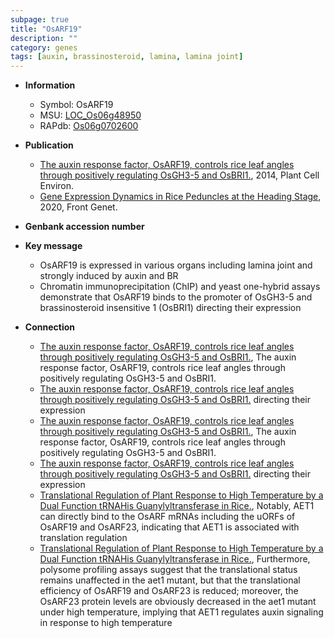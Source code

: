 ```yaml
---
subpage: true
title: "OsARF19"
description: ""
category: genes
tags: [auxin, brassinosteroid, lamina, lamina joint]
---
```


* **Information**  
    + Symbol: OsARF19  
    + MSU: [LOC_Os06g48950](http://rice.plantbiology.msu.edu/cgi-bin/ORF_infopage.cgi?orf=LOC_Os06g48950)  
    + RAPdb: [Os06g0702600](http://rapdb.dna.affrc.go.jp/viewer/gbrowse_details/irgsp1?name=Os06g0702600)  

* **Publication**  
    + [The auxin response factor, OsARF19, controls rice leaf angles through positively regulating OsGH3-5 and OsBRI1.](http://www.ncbi.nlm.nih.gov/pubmed?term=The+auxin+response+factor,+OsARF19,+controls+rice+leaf+angles+through+positively+regulating+OsGH3-5+and+OsBRI1.%5BTitle%5D), 2014, Plant Cell Environ.
    + [Gene Expression Dynamics in Rice Peduncles at the Heading Stage](http://www.ncbi.nlm.nih.gov/pubmed?term=Gene+Expression+Dynamics+in+Rice+Peduncles+at+the+Heading+Stage%5BTitle%5D), 2020, Front Genet.

* **Genbank accession number**  

* **Key message**  
    + OsARF19 is expressed in various organs including lamina joint and strongly induced by auxin and BR
    + Chromatin immunoprecipitation (ChIP) and yeast one-hybrid assays demonstrate that OsARF19 binds to the promoter of OsGH3-5 and brassinosteroid insensitive 1 (OsBRI1) directing their expression

* **Connection**  
    + [The auxin response factor, OsARF19, controls rice leaf angles through positively regulating OsGH3-5 and OsBRI1.](http://www.ncbi.nlm.nih.gov/pubmed?term=The+auxin+response+factor,+OsARF19,+controls+rice+leaf+angles+through+positively+regulating+OsGH3-5+and+OsBRI1.%5BTitle%5D), The auxin response factor, OsARF19, controls rice leaf angles through positively regulating OsGH3-5 and OsBRI1.
    + [The auxin response factor, OsARF19, controls rice leaf angles through positively regulating OsGH3-5 and OsBRI1.](OsBRI1) directing their expression
    + [The auxin response factor, OsARF19, controls rice leaf angles through positively regulating OsGH3-5 and OsBRI1.](http://www.ncbi.nlm.nih.gov/pubmed?term=The+auxin+response+factor,+OsARF19,+controls+rice+leaf+angles+through+positively+regulating+OsGH3-5+and+OsBRI1.%5BTitle%5D), The auxin response factor, OsARF19, controls rice leaf angles through positively regulating OsGH3-5 and OsBRI1.
    + [The auxin response factor, OsARF19, controls rice leaf angles through positively regulating OsGH3-5 and OsBRI1.](OsBRI1) directing their expression
    + [Translational Regulation of Plant Response to High Temperature by a Dual Function tRNAHis Guanylyltransferase in Rice.](http://www.ncbi.nlm.nih.gov/pubmed?term=Translational+Regulation+of+Plant+Response+to+High+Temperature+by+a+Dual+Function+tRNAHis+Guanylyltransferase+in+Rice.%5BTitle%5D),  Notably, AET1 can directly bind to the OsARF mRNAs including the uORFs of OsARF19 and OsARF23, indicating that AET1 is associated with translation regulation
    + [Translational Regulation of Plant Response to High Temperature by a Dual Function tRNAHis Guanylyltransferase in Rice.](http://www.ncbi.nlm.nih.gov/pubmed?term=Translational+Regulation+of+Plant+Response+to+High+Temperature+by+a+Dual+Function+tRNAHis+Guanylyltransferase+in+Rice.%5BTitle%5D),  Furthermore, polysome profiling assays suggest that the translational status remains unaffected in the aet1 mutant, but that the translational efficiency of OsARF19 and OsARF23 is reduced; moreover, the OsARF23 protein levels are obviously decreased in the aet1 mutant under high temperature, implying that AET1 regulates auxin signaling in response to high temperature



